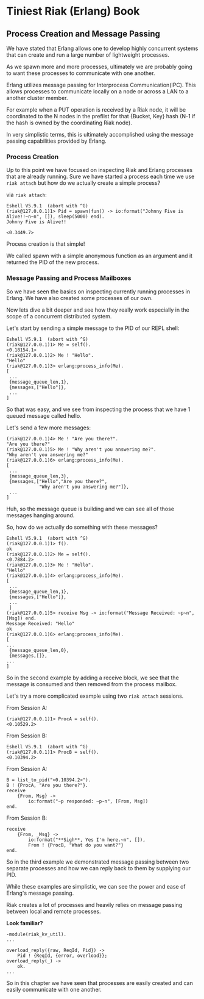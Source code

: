 # Tiniest Riak (Erlang) Book

## Process Creation and Message Passing

We have stated that Erlang allows one to develop highly concurrent systems that can create and run a large number of lightweight processes.

As we spawn more and more processes, ultimately we are probably going to want these processes to communicate with one another.  

Erlang utilizes message passing for Interprocess Communication(IPC).  This allows processes to communicate locally on a node or across a LAN to a another cluster member.

For example when a PUT operation is received by a Riak node, it will be coordinated to the N nodes in the preflist for that {Bucket, Key} hash (N-1 if the hash is owned by the coordinating Riak node).  

In very simplistic terms, this is ultimately accomplished using the message passing capabilities provided by Erlang.

### Process Creation

Up to this point we have focused on inspecting Riak and Erlang processes that are already running.  Sure we have started a process each time we use `riak attach` but how do we actually create a simple process?

via `riak attach`:

```
Eshell V5.9.1  (abort with ^G)
(riak@127.0.0.1)1> Pid = spawn(fun() -> io:format("Johnny Five is Alive!!~n~n", []), sleep(5000) end). 
Johnny Five is Alive!!

<0.3449.7>
```

Process creation is that simple!  

We called spawn with a simple anonymous function as an argument and it returned the PID of the new process.

### Message Passing and Process Mailboxes

So we have seen the basics on inspecting currently running processes in Erlang.  We have also created some processes of our own. 

Now lets dive a bit deeper and see how they really work especially in the scope of a concurrent distributed system.

Let's start by sending a simple message to the PID of our REPL shell:

```
Eshell V5.9.1  (abort with ^G)
(riak@127.0.0.1)1> Me = self().
<0.18154.1>
(riak@127.0.0.1)2> Me ! "Hello".
"Hello"
(riak@127.0.0.1)3> erlang:process_info(Me).
[
 ...
 {message_queue_len,1},
 {messages,["Hello"]},
 ...
]
```

So that was easy, and we see from inspecting the process that we have 1 queued message called hello.  

Let's send a few more messages:

```
(riak@127.0.0.1)4> Me ! "Are you there?".
"Are you there?"
(riak@127.0.0.1)5> Me ! "Why aren't you answering me?".
"Why aren't you answering me?"
(riak@127.0.0.1)6> erlang:process_info(Me).
[
 ...
 {message_queue_len,3},
 {messages,["Hello","Are you there?",
            "Why aren't you answering me?"]},
 ...
]
```

Huh, so the message queue is building and we can see all of those messages hanging around.  

So, how do we actually do something with these messages?

```
Eshell V5.9.1  (abort with ^G)
(riak@127.0.0.1)1> f().
ok
(riak@127.0.0.1)2> Me = self().
<0.7884.2>
(riak@127.0.0.1)3> Me ! "Hello".
"Hello"
(riak@127.0.0.1)4> erlang:process_info(Me).
[
 ...
 {message_queue_len,1},
 {messages,["Hello"]},
 ...
 ]
(riak@127.0.0.1)5> receive Msg -> io:format("Message Received: ~p~n", [Msg]) end.
Message Received: "Hello"
ok
(riak@127.0.0.1)6> erlang:process_info(Me).
[
...
 {message_queue_len,0},
 {messages,[]},
...
]
```

So in the second example by adding a receive block, we see that the message is consumed and then removed from the process mailbox.  

Let's try a more complicated example using two `riak attach` sessions.

From Session A:

```
(riak@127.0.0.1)1> ProcA = self().
<0.10529.2>
```

From Session B:

```
Eshell V5.9.1  (abort with ^G)
(riak@127.0.0.1)1> ProcB = self().
<0.10394.2>
```

From Session A:

```
B = list_to_pid("<0.10394.2>").
B ! {ProcA, "Are you there?"}.
receive 
	{From, Msg} ->
		io:format("~p responded: ~p~n", [From, Msg])
end.
```

From Session B:

```
receive 
	{From, _Msg} -> 
		io:format("**Sigh**, Yes I'm here.~n", []), 
		From ! {ProcB, "What do you want?"}
end.
```

So in the third example we demonstrated message passing between two separate processes and how we can reply back to them by supplying our PID.  

While these examples are simplistic, we can see the power and ease of Erlang's message passing.

Riak creates a lot of processes and heavily relies on message passing between local and remote processes.

**Look familiar?**
```
-module(riak_kv_util).
...

overload_reply({raw, ReqId, Pid}) ->
    Pid ! {ReqId, {error, overload}};
overload_reply(_) ->
    ok.
...

```

So in this chapter we have seen that processes are easily created and can easily communicate with one another.
